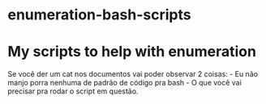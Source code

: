 # enumeration-bash-scripts
<h1>My scripts to help with enumeration</h1>
Se você der um cat nos documentos vai poder observar 2 coisas: 
- Eu não manjo porra nenhuma de padrão de código pra bash
- O que você vai precisar pra rodar o script em questão.
